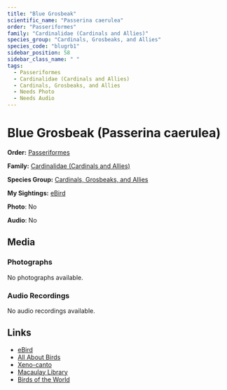 ```yaml
---
title: "Blue Grosbeak"
scientific_name: "Passerina caerulea"
order: "Passeriformes"
family: "Cardinalidae (Cardinals and Allies)"
species_group: "Cardinals, Grosbeaks, and Allies"
species_code: "blugrb1"
sidebar_position: 58
sidebar_class_name: " "
tags: 
  - Passeriformes
  - Cardinalidae (Cardinals and Allies)
  - Cardinals, Grosbeaks, and Allies
  - Needs Photo
  - Needs Audio
---
```


# Blue Grosbeak (Passerina caerulea)

**Order:** [Passeriformes](/tags/passeriformes)

**Family:** [Cardinalidae (Cardinals and Allies)](/tags/cardinalidae-cardinals-and-allies)

**Species Group:** [Cardinals, Grosbeaks, and Allies](/tags/cardinals-grosbeaks-and-allies)

**My Sightings:** [eBird](https://ebird.org/lifelist?r=world&time=life&spp=blugrb1)

**Photo**: No 

**Audio**: No

## Media
### Photographs
No photographs available.

### Audio Recordings
No audio recordings available.

## Links
* [eBird](https://ebird.org/species/blugrb1) 
* [All About Birds](https://www.allaboutbirds.org/guide/blugrb1) 
* [Xeno-canto](https://www.xeno-canto.org/species/passerina-caerulea) 
* [Macaulay Library](https://search.macaulaylibrary.org/catalog?taxonCode=blugrb1&sort=rating_rank_desc)
* [Birds of the World](https://birdsoftheworld.org/bow/species/blugrb1)
